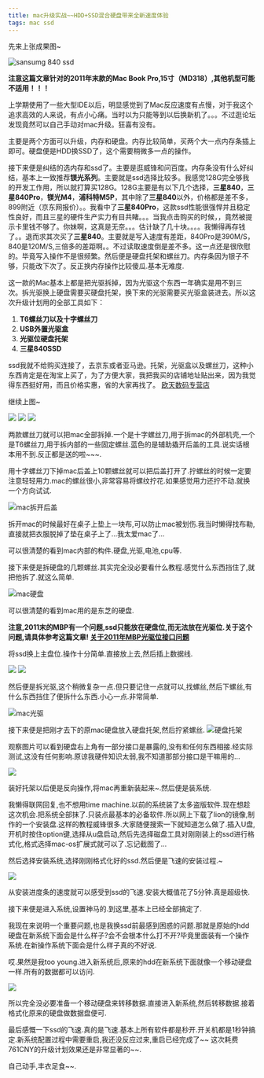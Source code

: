 ```yaml
---
title: mac升级实战~~HDD+SSD混合硬盘带来全新速度体验
tags: mac ssd
---
```


先来上张成果图~

![sansumg 840 ssd](/assets/post_image/2013-08-21/mac-17.jpeg)


**注意这篇文章针对的2011年末款的Mac Book Pro,15寸（MD318）,其他机型可能不适用！！！**



上学期使用了一些大型IDE以后，明显感觉到了Mac反应速度有点慢，对于我这个追求高效的人来说，有点小心痛。当时以为只能等到以后换新机了。。。不过逛论坛发现竟然可以自己手动对mac升级。狂喜有没有。

主要是两个方面可以升级，内存和硬盘。内存比较简单，买两个大一点内存条插上即可。硬盘便是HDD换SSD了，这个需要稍微多一点的操作。



接下来便是纠结的选内存和ssd了。主要是逛威锋和问百度。内存条没有什么好纠结，基本上一致推荐**镁光系列**。主要就是ssd选择比较多。我感觉128G完全够我的开发工作用，所以就打算买128G。128G主要是有以下几个选择，**三星840**，**三星840Pro**，**镁光M4**，**浦科特M5P**，其中除了**三星840**以外，价格都是差不多，899附近（京东网报价）。。我看中了**三星840Pro**，这款ssd性能很强悍并且稳定性良好，而且三星的硬件生产实力有目共睹。。。当我点击购买的时候，，竟然被提示卡里钱不够了。你妹啊，这真是无奈。。。估计缺了几十块。。。。我懒得再存钱了。。退而求其次买了**三星840**。主要就是写入速度有差距，840Pro是390M/S，840是120M/S,三倍多的差距啊。。不过读取速度倒是差不多。这一点还是很欣慰的。毕竟写入操作不是很频繁。然后便是硬盘托架和螺丝刀。内存条因为银子不够，只能改下次了。反正换内存操作比较傻瓜.基本无难度.

这一款的Mac基本上都是把光驱拆掉，因为光驱这个东西一年确实是用不到三次。拆光驱换上硬盘需要买硬盘托架，换下来的光驱需要买光驱盒装进去。所以这次升级计划用的全部工具如下：


1. **T6螺丝刀以及十字螺丝刀**
2. **USB外置光驱盒**
3. **光驱位硬盘托架**
4. **三星840SSD**

ssd我就不给购买连接了，去京东或者亚马逊。托架，光驱盒以及螺丝刀，这种小东西肯定是在淘宝上买了，为了方便大家，我把我买的店铺地址贴出来，因为我觉得东西挺好用，而且价格实惠，省的大家再找了。
[欧天数码专营店](http://outiansm.tmall.com/?spm=0.0.w2-6778886271.1.yV0fGp)

继续上图~


<img src="/assets/post_image/2013-08-21/mac-2.jpeg" />
<img src="/assets/post_image/2013-08-21/mac-4.jpeg" />
<img src="/assets/post_image/2013-08-21/mac-5.jpeg" />

两款螺丝刀就可以把mac全部拆掉.一个是十字螺丝刀,用于拆mac的外部机壳,一个是T6螺丝刀,用于拆内部的一些固定螺丝.蓝色的是辅助撬开后盖的工具.说实话根本用不到.反正都是送的啦~~~.

用十字螺丝刀下掉mac后盖上10颗螺丝就可以把后盖打开了.拧螺丝的时候一定要注意轻轻用力.mac的螺丝很小,非常容易将螺纹拧花.如果感觉用力还拧不动.就换一个方向试试.

![mac拆开后盖](/assets/post_image/2013-08-21/mac-7.jpeg)

拆开mac的时候最好在桌子上垫上一块布,可以防止mac被划伤.我当时懒得找布勒,直接就把衣服脱掉了垫在桌子上了…我太爱mac了…

可以很清楚的看到mac内部的构件.硬盘,光驱,电池,cpu等.

接下来便是拆硬盘的几颗螺丝.其实完全没必要看什么教程.感觉什么东西挡住了,就把他拆了.就这么简单.

![mac硬盘](/assets/post_image/2013-08-21/mac-8.jpeg)

可以很清楚的看到mac用的是东芝的硬盘.

**注意,2011末的MBP有一个问题,ssd只能放在硬盘位,而无法放在光驱位.关于这个问题,请具体参考这篇文章! 
[关于2011年MBP光驱位接口问题](http://mac.pcbeta.com/thread-73883-1-1.html)**

将ssd换上主盘位.操作十分简单.直接放上去,然后插上数据线.


<img src="/assets/post_image/2013-08-21/mac-9.jpeg" />
<img src="/assets/post_image/2013-08-21/mac-10.jpeg" />



然后便是拆光驱,这个稍微复杂一点.但只要记住一点就可以,找螺丝,然后下螺丝,有什么东西挡住了便拆什么东西.小心一点.非常简单.

![mac光驱](/assets/post_image/2013-08-21/mac-11.jpeg)

接下来便是把刚才去下的原mac硬盘放入硬盘托架,然后拧紧螺丝.
![硬盘托架](/assets/post_image/2013-08-21/mac-12.jpeg)

观察图片可以看到硬盘右上角有一部分接口是暴露的,没有和任何东西相接.经实际测试,这没有任何影响.原谅我硬件知识太弱,我不知道那部分接口是干嘛用的…

![](/assets/post_image/2013-08-21/mac-13.jpeg)

装好托架以后便是反向操作,将mac再重新装起来~.然后便是装系统.

我懒得联网回复,也不想用time machine.以前的系统装了太多盗版软件.现在想趁这次机会.把系统全部抹了.只装点最基本的必备软件.所以网上下载了lion的镜像,制作的一个安装盘.这样的教程威锋很多.大家随便搜索一下就知道怎么做了.插入U盘,开机时按住option键,选择从u盘启动,然后先选择磁盘工具对刚刚装上的ssd进行格式化,格式选择mac-os扩展式就可以了.忘记截图了…

然后选择安装系统,选择刚刚格式化好的ssd.然后便是飞速的安装过程.~

![](/assets/post_image/2013-08-21/mac-15.jpeg)

从安装进度条的速度就可以感受到ssd的飞速.安装大概值花了5分钟.真是超级快.

接下来便是进入系统,设置神马的.到这里,基本上已经全部搞定了.

我现在来说明一个重要问题,也是我换ssd前最感到困惑的问题.那就是原始的hdd硬盘在新系统下面会是什么样子?会不会根本什么打不开?毕竟里面装有一个操作系统.在新操作系统下面会是什么样子真的不好说.

哎.果然是我too young.进入新系统后,原来的hdd在新系统下面就像一个移动硬盘一样.所有的数据都可以访问.

![](/assets/post_image/2013-08-21/mac-16.jpeg)

所以完全没必要准备一个移动硬盘来转移数据.直接进入新系统,然后转移数据.接着格式化原来的硬盘做数据盘便可.

最后感慨一下ssd的飞速.真的是飞速.基本上所有软件都是秒开.开关机都是1秒钟搞定.新系统配置过程中需要重启,我还没反应过来,重启已经完成了~~
这次耗费761CNY的升级计划效果还是非常显著的~~.

自己动手,丰衣足食~~.
